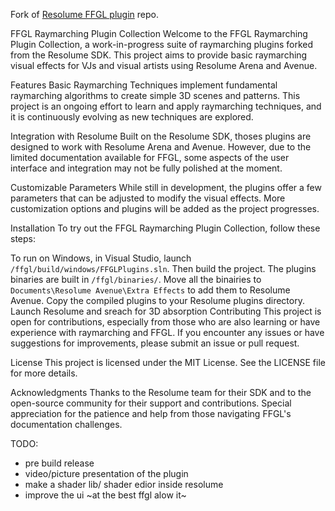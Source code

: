 Fork of [Resolume FFGL plugin](https://github.com/resolume/ffgl) repo.

FFGL Raymarching Plugin Collection
Welcome to the FFGL Raymarching Plugin Collection, a work-in-progress suite of raymarching plugins forked from the Resolume SDK. This project aims to provide basic raymarching visual effects for VJs and visual artists using Resolume Arena and Avenue.

Features
Basic Raymarching Techniques
implement fundamental raymarching algorithms to create simple 3D scenes and patterns. This project is an ongoing effort to learn and apply raymarching techniques, and it is continuously evolving as new techniques are explored.

Integration with Resolume
Built on the Resolume SDK, thoses plugins are designed to work with Resolume Arena and Avenue. However, due to the limited documentation available for FFGL, some aspects of the user interface and integration may not be fully polished at the moment.

Customizable Parameters
While still in development, the plugins offer a few parameters that can be adjusted to modify the visual effects. More customization options and plugins will be added as the project progresses.

Installation
To try out the FFGL Raymarching Plugin Collection, follow these steps:

To run on Windows, in Visual Studio, launch `/ffgl/build/windows/FFGLPlugins.sln`. Then build the project.
The plugins binaries are built in `/ffgl/binaries/`.
Move all the binairies to `Documents\Resolume Avenue\Extra Effects` to add them to Resolume Avenue.
Copy the compiled plugins to your Resolume plugins directory.
Launch Resolume and sreach for 3D absorption
Contributing
This project is open for contributions, especially from those who are also learning or have experience with raymarching and FFGL. If you encounter any issues or have suggestions for improvements, please submit an issue or pull request.

License
This project is licensed under the MIT License. See the LICENSE file for more details.

Acknowledgments
Thanks to the Resolume team for their SDK and to the open-source community for their support and contributions. Special appreciation for the patience and help from those navigating FFGL's documentation challenges.

TODO:
- pre build release
- video/picture presentation of the plugin
- make a shader lib/ shader edior inside resolume
- improve the ui ~at the best ffgl alow it~
